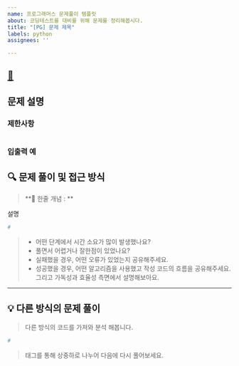 ```yaml
---
name: 프로그래머스 문제풀이 템플릿
about: 코딩테스트를 대비를 위해 문제를 정리해봅시다.
title: "[PG] 문제 제목"
labels: python
assignees: ''

---
```


## [🔗](https://school.programmers.co.kr/learn/courses/30/lessons/42842)

## 문제 설명

### 제한사항

```

```

### 입출력 예



## 🔍 문제 풀이 및 접근 방식

> **📌 한줄 개념 : **

설명

```python
#

```

> - 어떤 단계에서 시간 소요가 많이 발생했나요?
> - 풀면서 어렵거나 잘한점이 있었나요?
> - 실패했을 경우, 어떤 오류가 있었는지 공유해주세요.
> - 성공했을 경우, 어떤 알고리즘을 사용했고 작성 코드의 흐름을 공유해주세요. 그리고 가독성과 효율성 측면에서 설명해보아요.

---

## 💡 다른 방식의 문제 풀이

> 다른 방식의 코드를 가져와 분석 해봅니다.

```py
#


```

> 태그를 통해 상중하로 나누어 다음에 다시 풀어보세요.
